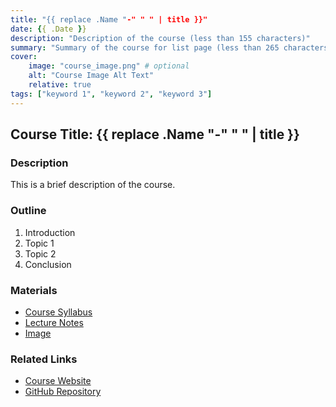 ```yaml
---
title: "{{ replace .Name "-" " " | title }}"
date: {{ .Date }}
description: "Description of the course (less than 155 characters)"
summary: "Summary of the course for list page (less than 265 characters)"
cover:
    image: "course_image.png" # optional
    alt: "Course Image Alt Text"
    relative: true
tags: ["keyword 1", "keyword 2", "keyword 3"]
---
```


## Course Title: {{ replace .Name "-" " " | title }}

### Description

This is a brief description of the course.

### Outline

1. Introduction
2. Topic 1
3. Topic 2
4. Conclusion

### Materials

- [Course Syllabus](syllabus.pdf)
- [Lecture Notes](notes.pdf)
- [Image](course_image.png)

### Related Links

- [Course Website](https://example.com/course)
- [GitHub Repository](https://github.com/example/course)